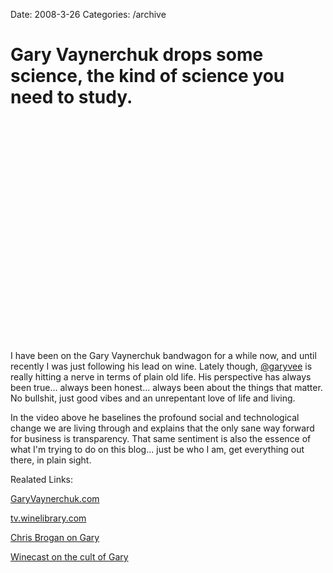 Date: 2008-3-26
Categories: /archive

# Gary Vaynerchuk drops some science, the kind of science you need to study.

<object width="425" height="355"><param name="movie" value="http://www.youtube.com/v/xg2MukcqbdE&hl=en"></param><param name="wmode" value="transparent"></param><embed src="http://www.youtube.com/v/xg2MukcqbdE&hl=en" type="application/x-shockwave-flash" wmode="transparent" width="425" height="355"></embed></object>

I have been on the Gary Vaynerchuk bandwagon for a while now, and until recently I was just following his lead on wine. Lately though, <a href="http://twitter.com/garyvee">@garyvee</a> is really hitting a nerve in terms of plain old life.  His perspective has always been true... always been honest... always been about the things that matter. No bullshit, just good vibes and an unrepentant love of life and living.

In the video above he baselines the profound social and technological change we are living through and explains that the only sane way forward for business is transparency. That same sentiment is also the essence of what I'm trying to do on this blog... just be who I am, get everything out there, in plain sight.

Realated Links:

<a href="http://www.garyvaynerchuk.com">GaryVaynerchuk.com</a>

<a href="http://tv.winelibrary.com">tv.winelibrary.com</a>

<a href="http://www.chrisbrogan.com/being-the-same-you-always/">Chris Brogan on Gary</a>

<a href="http://winecast.net/2008/03/25/wine-video-and-the-cult-of-gary/">Winecast on the cult of Gary</a>


